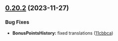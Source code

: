 ## [0.20.2](https://github.com/taskany-inc/crew/compare/v0.20.1...v0.20.2) (2023-11-27)


### Bug Fixes

* **BonusPointsHistory:** fixed translations ([11cbbca](https://github.com/taskany-inc/crew/commit/11cbbcaeb1c11feafac8f04fb282bbc41fd71f2f))


